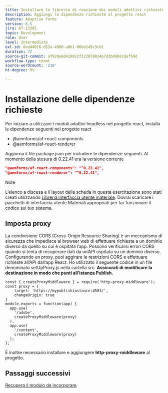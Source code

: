```yaml
---
title: Installare le librerie di reazione dei moduli adattivi richieste
description: Aggiungi le dipendenze richieste al progetto react
feature: Adaptive Forms
version: 6.5
jira: KT-13285
topic: Development
role: User
level: Intermediate
exl-id: 0ed44016-d52a-4980-a0b1-06da149c3cb1
duration: 72
source-git-commit: af928e60410022f12207082467d3bd9b818af59d
workflow-type: tm+mt
source-wordcount: '210'
ht-degree: 0%

---
```


# Installazione delle dipendenze richieste

Per iniziare a utilizzare i moduli adattivi headless nel progetto react, installa le dipendenze seguenti nel progetto react

* @aemforms/af-react-components
* @aemforms/af-react-renderer

Aggiorna il file package.json per includere le dipendenze seguenti. Al momento della stesura di 0.22.41 era la versione corrente

```json
"@aemforms/af-react-components": "^0.22.41",
"@aemforms/af-react-renderer": "^0.22.41",
```

>[!NOTE]
>
>L’elenco a discesa e il layout della scheda in questa esercitazione sono stati creati utilizzando [Libreria interfaccia utente materiale](https://mui.com/). Dovrai scaricare i pacchetti di interfaccia utente Materiali appropriati per far funzionare il codice sul tuo sistema.

## Imposta proxy

La condivisione CORS (Cross-Origin Resource Sharing) è un meccanismo di sicurezza che impedisce ai browser web di effettuare richieste a un dominio diverso da quello su cui è ospitata l’app. Possono verificarsi errori CORS quando si tenta di recuperare dati da un’API ospitata su un dominio diverso. Configurando un proxy, puoi aggirare le restrizioni CORS e effettuare richieste all’API dall’app React. Ho utilizzato il seguente codice in un file denominato setUpProxy.js nella cartella src. **Assicurati di modificare la destinazione in modo che punti all’istanza Publish.**

```
const { createProxyMiddleware } = require('http-proxy-middleware');
const proxy = {
    target: 'https://mypublishinstance:4503/',
    changeOrigin: true
}
module.exports = function(app) {
  app.use(
    '/adobe',
    createProxyMiddleware(proxy)
  ),
  app.use(
    '/content',
    createProxyMiddleware(proxy)
  );
};
```

È inoltre necessario installare e aggiungere **http-proxy-middleware** al progetto.

## Passaggi successivi

[Recupera il modulo da incorporare](./fetch-the-form.md)
